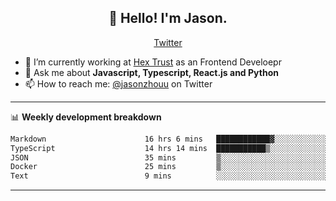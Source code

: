 <h2 align="center">👋 Hello! I'm Jason.</h2>
<p align="center">
  <a href="https://twitter.com/jasonzhouu">Twitter</a>
</p>


- 🔭 I’m currently working at [Hex Trust](https://hextrust.com/) as an Frontend Develoepr
- 💬 Ask me about **Javascript, Typescript, React.js and Python**
- 📫 How to reach me: [@jasonzhouu](https://twitter.com/jasonzhouu) on Twitter

-------

📊 **Weekly development breakdown**
<!--START_SECTION:waka-->

```txt
Markdown                      16 hrs 6 mins   ████████████▓░░░░░░░░░░░░   50.87 %
TypeScript                    14 hrs 14 mins  ███████████▒░░░░░░░░░░░░░   44.99 %
JSON                          35 mins         ▒░░░░░░░░░░░░░░░░░░░░░░░░   01.87 %
Docker                        25 mins         ▒░░░░░░░░░░░░░░░░░░░░░░░░   01.32 %
Text                          9 mins          ░░░░░░░░░░░░░░░░░░░░░░░░░   00.49 %
```

<!--END_SECTION:waka-->

-------
